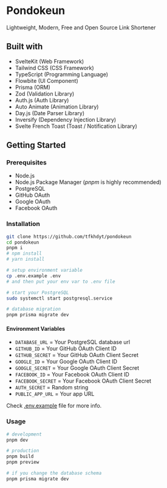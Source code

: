 # Pondokeun

Lightweight, Modern, Free and Open Source Link Shortener

## Built with

- SvelteKit (Web Framework)
- Tailwind CSS (CSS Framework)
- TypeScript (Programming Language)
- Flowbite (UI Component)
- Prisma (ORM)
- Zod (Validation Library)
- Auth.js (Auth Library)
- Auto Animate (Animation Library)
- Day.js (Date Parser Library)
- Inversify (Dependency Injection Library)
- Svelte French Toast (Toast / Notification Library)

## Getting Started

### Prerequisites

- Node.js
- Node.js Package Manager (_pnpm_ is highly recommended)
- PostgreSQL
- GitHub OAuth
- Google OAuth
- Facebook OAuth

### Installation

```bash
git clone https://github.com/tfkhdyt/pondokeun
cd pondokeun
pnpm i
# npm install
# yarn install

# setup environment variable
cp .env.example .env
# and then put your env var to .env file

# start your PostgreSQL
sudo systemctl start postgresql.service

# database migration
pnpm prisma migrate dev
```

#### Environment Variables

- `DATABASE_URL` = Your PostgreSQL database url
- `GITHUB_ID` = Your GitHub OAuth Client ID
- `GITHUB_SECRET` = Your GitHub OAuth Client Secret
- `GOOGLE_ID` = Your Google OAuth Client ID
- `GOOGLE_SECRET` = Your Google OAuth Client Secret
- `FACEBOOK_ID` = Your Facebook OAuth Client ID
- `FACEBOOK_SECRET` = Your Facebook OAuth Client Secret
- `AUTH_SECRET` = Random string
- `PUBLIC_APP_URL` = Your app URL

Check [.env.example](.env.example) file for more info.

### Usage

```bash
# development
pnpm dev

# production
pnpm build
pnpm preview

# if you change the database schema
pnpm prisma migrate dev
```
